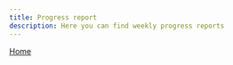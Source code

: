```yaml
---
title: Progress report
description: Here you can find weekly progress reports
--- 
```


[Home](https://beep-boop-boop.github.io/ENG1-Team4/)
